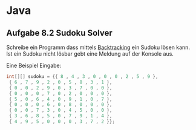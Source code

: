 # Java 

## Aufgabe 8.2 Sudoku Solver 

Schreibe ein Programm dass mittels [Backtracking](https://de.wikipedia.org/wiki/Backtracking) ein Sudoku lösen kann. 
Ist ein Sudoku nicht lösbar gebt eine Meldung auf der Konsole aus. 

Eine Beispiel Eingabe: 

```java
int[][] sudoku = {{ 8 , 4 , 3 , 0 , 0 , 0 , 2 , 5 , 9 },
 { 6 , 7 , 9 , 2 , 0 , 5 , 8 , 3 , 1 },
 { 0 , 0 , 2 , 9 , 0 , 3 , 7 , 0 , 0 },
 { 0 , 0 , 0 , 7 , 0 , 2 , 0 , 0 , 0 },
 { 5 , 0 , 6 , 4 , 0 , 9 , 1 , 0 , 7 },
 { 0 , 0 , 0 , 6 , 0 , 8 , 0 , 0 , 0 },
 { 0 , 0 , 7 , 3 , 0 , 4 , 5 , 0 , 0 },
 { 3 , 6 , 8 , 5 , 0 , 7 , 9 , 1 , 4 },
 { 4 , 9 , 5 , 0 , 0 , 0 , 3 , 7 , 2 }};
```